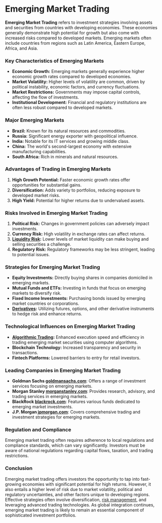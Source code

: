 # Emerging Market Trading

**Emerging Market Trading** refers to investment strategies involving assets and securities from countries with developing economies. These economies generally demonstrate high potential for growth but also come with increased risks compared to developed markets. Emerging markets often include countries from regions such as Latin America, Eastern Europe, Africa, and Asia.

### Key Characteristics of Emerging Markets

- **Economic Growth:** Emerging markets generally experience higher economic growth rates compared to developed economies.
- **Market Volatility:** Higher levels of volatility are common, driven by political instability, economic factors, and currency fluctuations.
- **Market Restrictions:** Governments may impose capital controls, affecting the flow of investments.
- **Institutional Development:** Financial and regulatory institutions are often less robust compared to developed markets.

### Major Emerging Markets

- **Brazil:** Known for its natural resources and commodities.
- **Russia:** Significant energy exporter with geopolitical influence.
- **India:** Notable for its IT services and growing middle class.
- **China:** The world's second-largest economy with extensive manufacturing capabilities.
- **South Africa:** Rich in minerals and natural resources.

### Advantages of Trading in Emerging Markets

1. **High Growth Potential:** Faster economic growth rates offer opportunities for substantial gains.
2. **Diversification:** Adds variety to portfolios, reducing exposure to developed market risks.
3. **High Yield:** Potential for higher returns due to undervalued assets.

### Risks Involved in Emerging Market Trading

1. **Political Risk:** Changes in government policies can adversely impact investments.
2. **Currency Risk:** High volatility in exchange rates can affect returns.
3. **[Liquidity Risk](../l/liquidity_risk.md):** Lower levels of market liquidity can make buying and selling securities a challenge.
4. **Regulatory Risk:** Regulatory frameworks may be less stringent, leading to potential issues.

### Strategies for Emerging Market Trading

- **Equity Investments:** Directly buying shares in companies domiciled in emerging markets.
- **Mutual Funds and ETFs:** Investing in funds that focus on emerging markets to diversify risk.
- **Fixed Income Investments:** Purchasing bonds issued by emerging market countries or corporations.
- **[Derivatives](../d/derivatives.md):** Utilizing futures, options, and other derivative instruments to hedge risk and enhance returns.

### Technological Influences on Emerging Market Trading

- **[Algorithmic Trading](../a/algorithmic_trading.md):** Enhanced execution speed and efficiency in trading emerging market securities using computer algorithms.
- **Blockchain Technology:** Increased transparency and security in transactions.
- **Fintech Platforms:** Lowered barriers to entry for retail investors.

### Leading Companies in Emerging Market Trading

- **Goldman Sachs [goldmansachs.com](https://www.goldmansachs.com/)**: Offers a range of investment services focusing on emerging markets.
- **Morgan Stanley [morganstanley.com](https://www.morganstanley.com/)**: Provides research, advisory, and trading services in emerging markets.
- **BlackRock [blackrock.com](https://www.blackrock.com/)**: Features various funds dedicated to emerging market investments.
- **J.P. Morgan [jpmorgan.com](https://www.jpmorgan.com/)**: Covers comprehensive trading and investment strategies for emerging markets.

### Regulation and Compliance

Emerging market trading often requires adherence to local regulations and compliance standards, which can vary significantly. Investors must be aware of national regulations regarding capital flows, taxation, and trading restrictions.

### Conclusion

Emerging market trading offers investors the opportunity to tap into fast-growing economies with significant potential for high returns. However, it also entails a higher level of risk due to market volatility, political and regulatory uncertainties, and other factors unique to developing regions. Effective strategies often involve diversification, [risk management](../r/risk_management.md), and leveraging advanced trading technologies. As global integration continues, emerging market trading is likely to remain an essential component of sophisticated investment portfolios.